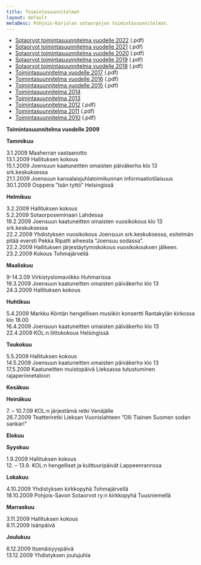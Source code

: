 ```yaml
---
title: Toimintasuunnitelmat
layout: default
metaDesc: Pohjois-Karjalan sotaorpojen toimintasuunnitelmat.
---
```


<ul>
<li><a href="../files/toimintasuunnitelmat/toimintasuunnitelma-vuodelle-2022.pdf">Sotaorvot toimintasuunnitelma vuodelle 2022</a> (.pdf)</li>

<li><a href="../files/toimintasuunnitelmat/Sotaorvot-toimintasuunnitelma-vuodelle-2021.pdf">Sotaorvot toimintasuunnitelma vuodelle 2021</a> (.pdf)</li>

<li><a href="../files/toimintasuunnitelmat/Sotaorvot-toimintasuunnitelma-vuodelle-2020.pdf">Sotaorvot toimintasuunnitelma vuodelle 2020</a> (.pdf)</li>

<li><a href="../files/toimintasuunnitelmat/Sotaorvot-toimintasuunnitelma-vuodelle-2019.pdf">Sotaorvot toimintasuunnitelma vuodelle 2019</a> (.pdf)</li>

<li><a href="../files/toimintasuunnitelmat/Sotaorvot-toimintasuunnitelma-vuodelle-2018.pdf">Sotaorvot toimintasuunnitelma vuodelle 2018</a>&nbsp;(.pdf)</li>

<li><a href="../files/toimintasuunnitelmat/Sotaorvot-toimintasuunnitelma-vuodelle-2017.pdf">Toimintasuunnitelma vuodelle 2017</a>&nbsp;(.pdf)</li>

<li><a href="../files/toimintasuunnitelmat/Sotaorvot-toimintasuunnitelma-vuodelle-2016.pdf">Toimintasuunnitelma vuodelle 2016</a>&nbsp;(.pdf)</li>

<li><a href="../files/toimintasuunnitelmat/Sotaorvot-toimintasuunnitelma-vuodelle-2015.pdf">Toimintasuunnitelma vuodelle 2015</a> (.pdf)</li>

<li><a href="../files/toimintasuunnitelmat/Sotaorvot-toimintasuunnitelma-v.14KORJdoc.pdf">Toimintasuunnitelma 2014</a></li>

<li><a href="../files/toimintasuunnitelmat/Sotaorvot-toimintasuunnitelma-v.13.doc">Toimintasuunnitelma 2013</a></li>

<li><a href="../files/toimintasuunnitelmat/Sotaorvot-toimintasuunnitelma-v.12.pdf">Toimintasuunnitelma 2012</a> (.pdf)</li>

<li><a href="../files/toimintasuunnitelmat/Sotaorvot-toimintasuunnitelma-v.2011.pdf">Toimintasuunnitelma 2011</a> (.pdf)</li>

<li><a href="../files/toimintasuunnitelmat/Sotaorvot-toimintasuunnitelma-v.10.pdf">Toimintasuunnitelma 2010</a> (.pdf)</li>
</ul>

<p><strong>Toimintasuunnitelma vuodelle 2009</strong></p>

<p><strong>Tammikuu</strong></p>

<p>3.1.2009 Maaherran vastaanotto<br>13.1.2009 Hallituksen kokous<br>15.1.2009 Joensuun kaatuneitten omaisten päiväkerho klo 13 srk.keskuksessa<br>21.1.2009 Joensuun kansalaisjuhlatoimikunnan informaatiotilaisuus<br>30.1.2009 Ooppera ”Isän tyttö” Helsingissä</p>

<p><strong>Helmikuu</strong></p>

<p>3.2.2009 Hallituksen kokous<br>5.2.2009 Sotaorposeminaari Lahdessa<br>19.2.2009 Joensuun kaatuneitten omaisten vuosikokous klo 13 srk.keskuksessa<br>22.2.2009 Yhdistyksen vuosikokous Joensuun srk.keskuksessa, esitelmän pitää eversti Pekka Ripatti aiheesta ”Joensuu sodassa”.<br>22.2.2009 Hallituksen järjestäytymiskokous vuosikokouksen jälkeen.<br>23.2.2009 Kokous Tohmajärvellä</p>

<p><strong>Maaliskuu</strong></p>

<p>9-14.3.09 Virkistyslomaviikko Huhmarissa<br>19.3.2009 Joensuun kaatuneitten omaisten päiväkerho klo 13<br>24.3.2009 Hallituksen kokous</p>

<p><strong>Huhtikuu</strong></p>

<p>5.4.2009 Markku Köntän hengellisen musiikin konsertti Rantakylän kirkossa<br>klo 18.00<br>16.4.2009 Joensuun kaatuneitten omaisten päiväkerho klo 13<br>22.4.2009 KOL:n liittokokous Helsingissä</p>

<p><strong>Toukokuu</strong></p>

<p>5.5.2009 Hallituksen kokous<br>14.5.2009 Joensuun kaatuneitten omaisten päiväkerho klo 13<br>17.5.2009 Kaatuneitten muistopäivä Lieksassa tutustuminen rajaperinnetaloon</p>

<p><strong>Kesäkuu</strong></p>

<p><strong>Heinäkuu</strong></p>

<p>7. – 10.7.09 KOL:n järjestämä retki Venäjälle<br>26.7.2009 Teatteriretki Lieksan Vuonislahteen ”Olli Tiainen Suomen sodan sankari”</p>

<p><strong>Elokuu</strong></p>

<p><strong>Syyskuu</strong></p>

<p>1.9.2009 Hallituksen kokous<br>12. – 13.9. KOL:n hengelliset ja kulttuuripäivät Lappeenrannssa</p>

<p><strong>Lokakuu</strong></p>

<p>4.10.2009 Yhdistyksen kirkkopyhä Tohmajärvellä<br>18.10.2009 Pohjois-Savon Sotaorvot ry:n kirkkopyhä Tuusniemellä</p>

<p><strong>Marraskuu</strong></p>

<p>3.11.2009 Hallituksen kokous<br>8.11.2009 Isänpäivä</p>

<p><strong>Joulukuu</strong></p>

<p>6.12.2009 Itsenäisyyspäivä<br>13.12.2009 Yhdistyksen joulujuhla</p>
